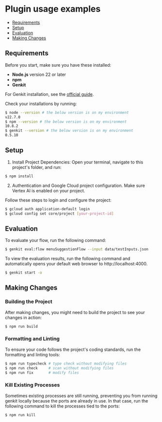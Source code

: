 # Plugin usage examples

- [Requirements](#requirements)
- [Setup](#setup)
- [Evaluation](#evaluation)
- [Making Changes](#making-changes)

## Requirements

Before you start, make sure you have these installed:

- **Node.js** version 22 or later
- **npm**
- **Genkit**

For Genkit installation, see the [official guide](https://firebase.google.com/docs/genkit/get-started).

Check your installations by running:

```bash
$ node --version # the below version is on my environment
v22.7.0
$ npm --version # the below version is on my environment
10.8.2
$ genkit --version # the below version is on my environment
0.5.10
```

## Setup

1. Install Project Dependencies: Open your terminal, navigate to this project's folder, and run:

```bash
$ npm install
```

2. Authentication and Google Cloud project configuration. Make sure Vertex AI is enabled on your project.

Follow these steps to login and configure the project:

```bash
$ gcloud auth application-default login
$ gcloud config set core/project [your-project-id]
```

## Evaluation

To evaluate your flow, run the following command:

```bash
$ genkit eval:flow menuSuggestionFlow --input data/testInputs.json
```

To view the evaluation results, run the following command and automatically opens your default web browser to http://localhost:4000.

```bash
$ genkit start -o
```

## Making Changes

### Building the Project

After making changes, you might need to build the project to see your changes in action:

```bash
$ npm run build
```

### Formatting and Linting

To ensure your code follows the project's coding standards, run the formatting and linting tools:

```bash
$ npm run typecheck # type check without modifying files
$ npm run check     # scan without modifying files
$ npm run fix       # modify files
```

### Kill Existing Processes

Sometimes existing processes are still running, preventing you from running genkit locally because the ports are already in use. In that case, run the following command to kill the processes tied to the ports:

```bash
$ npm run kill
```
